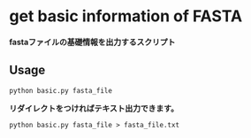 # get basic information of FASTA
**fastaファイルの基礎情報を出力するスクリプト**

## Usage
```
python basic.py fasta_file
```
**リダイレクトをつければテキスト出力できます。**
```
python basic.py fasta_file > fasta_file.txt
```

